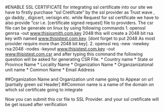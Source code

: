 #ENABLE SSL CERTIFICATE
	for integrating ssl certificate into our site we have to firstly purchase “ssl Cretifcate” by
	the ssl provider as Trust wave , go daddy , digicert, verisign etc.
	while Request for ssl certificate we have to also provide “csr i.e. [certificate signed request] file to providers.
	The csr file can be generate on linux by using following commands
		1. openssl genrsa -out www.thisissmith.com.key 2048 this will create a 2048 bit rsa key with named www.thisistest.com.key.
		   [dont forget to put 2048 As most provider require more than 2048 bit key].
		2. openssl req -new -newkey rsa:2048 -nodes -keyout www.thisistest.com.key -out www.thisistest.com.csr
     and after typing this command the following question will be asked for generating CSR FIle.
	   * Country name
	   * State or Province Name
	   * Locality Name
	   * Organization Name
	   * Organzanizatonal unit name
	   * Common Name
	   * Email Address

##Organization Name and Organization unit name going to Appear on url [partially green
ssl Header]
##Common name is a name of the domain on which ssl certificate going to integrate


Now you can submit this csr file to SSL Provider. and your ssl cretificate will be get issued after verification

